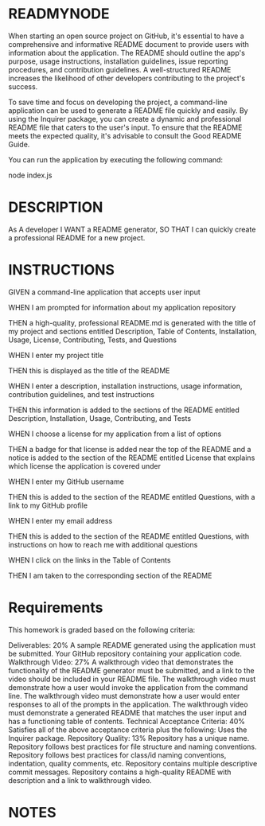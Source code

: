 # READMYNODE
When starting an open source project on GitHub, it's essential to have a comprehensive and informative README document to provide users with information about the application. The README should outline the app's purpose, usage instructions, installation guidelines, issue reporting procedures, and contribution guidelines. A well-structured README increases the likelihood of other developers contributing to the project's success.

To save time and focus on developing the project, a command-line application can be used to generate a README file quickly and easily. By using the Inquirer package, you can create a dynamic and professional README file that caters to the user's input. To ensure that the README meets the expected quality, it's advisable to consult the Good README Guide.

You can run the application by executing the following command:

node index.js

# DESCRIPTION
As A developer I WANT a README generator, SO THAT I can quickly create a professional README for a new project.

# INSTRUCTIONS
GIVEN a command-line application that accepts user input

WHEN I am prompted for information about my application repository

THEN a high-quality, professional README.md is generated with the title of my project and sections entitled Description, Table of Contents, Installation, Usage, License, Contributing, Tests, and Questions

WHEN I enter my project title

THEN this is displayed as the title of the README

WHEN I enter a description, installation instructions, usage information, contribution guidelines, and test instructions

THEN this information is added to the sections of the README entitled Description, Installation, Usage, Contributing, and Tests

WHEN I choose a license for my application from a list of options

THEN a badge for that license is added near the top of the README and a notice is added to the section of the README entitled License that explains which license the application is covered under

WHEN I enter my GitHub username

THEN this is added to the section of the README entitled Questions, with a link to my GitHub profile

WHEN I enter my email address

THEN this is added to the section of the README entitled Questions, with instructions on how to reach me with additional questions

WHEN I click on the links in the Table of Contents

THEN I am taken to the corresponding section of the README

# Requirements
This homework is graded based on the following criteria:

Deliverables: 20%
A sample README generated using the application must be submitted.
Your GitHub repository containing your application code.
Walkthrough Video: 27%
A walkthrough video that demonstrates the functionality of the README generator must be submitted, and a link to the video should be included in your README file.
The walkthrough video must demonstrate how a user would invoke the application from the command line.
The walkthrough video must demonstrate how a user would enter responses to all of the prompts in the application.
The walkthrough video must demonstrate a generated README that matches the user input and has a functioning table of contents.
Technical Acceptance Criteria: 40%
Satisfies all of the above acceptance criteria plus the following:
Uses the Inquirer package.
Repository Quality: 13%
Repository has a unique name.
Repository follows best practices for file structure and naming conventions.
Repository follows best practices for class/id naming conventions, indentation, quality comments, etc.
Repository contains multiple descriptive commit messages.
Repository contains a high-quality README with description and a link to walkthrough video.

# NOTES
